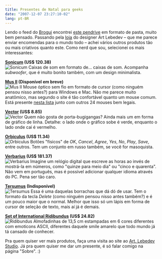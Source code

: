 ```yaml
---
title: Presentes de Natal para geeks
date: "2007-12-07 23:27:10-02"
lang: pt-BR
---
```


Lendo o feed do [Brogui](http://www.brogui.com/) encontrei [este pendrive](http://www.brogui.com/2007/12/07/pendrive-pra-la-de-criativo/) em formato de pasta, muito bem pensado. Passando pela [loja](http://store.artlebedev.com/) do designer Art Lebedev – que me parece enviar encomendas para o mundo todo – achei vários outros produtos tão ou mais criativos quanto este. Como nerd que sou, selecionei os mais interessantes:

**[Sonicum](http://store.artlebedev.com/computer_add-ons/sonicum/) (US$ 120.38)**  
![Sonicum](/img/sonicum.jpg)
Caixas de som em formato de... caixas de som. Acompanha _subwoofer_, que é muito bonito também, com um design minimalista.

**[Mus II](http://store.artlebedev.com/computer_add-ons/mus2/) (Disponível em breve)**  
![Mus II](/img/natalgeek.jpg)
Mouse óptico sem fio em formato de cursor (como ninguém pensou nisso antes?) para Windows e Mac. Não me parece muito anatômico, mas segundo o site é tão confortável quanto um mouse comum. Está presente [nesta lista](http://www.usingmac.com/2007/12/2/25-mouse-you-ve-never-seen-before) junto com outros 24 mouses bem legais.

**[Vector](http://store.artlebedev.com/office/vector/) (US$ 8.85)**  
![Vector](/img/vector.jpg)
Quem não gosta de porta-bugigangas? Ainda mais um em forma de gráfico de linha. Detalhe: o lado onde o gráfico sobe é verde, enquanto o lado onde cai é vermelho.

**[Orbiculus](http://store.artlebedev.com/office/orbiculus/) (US$ 11.34)**  
![Orbiculus](/img/orbiculus.jpg)
Botões "físicos" de _OK_, _Cancel_, _Agree_, _Yes_, _No_, _Play_, _Save_, entre outros. Tem um conjunto em russo também, se você for masoquista.

**[Verbarius](http://store.artlebedev.com/office/verbarius/) (US$ 181.37)**  
![Verbarius](/img/verbarius.jpg)
Imagine um relógio digital que escreve as horas ao invés de mostrá-la em números, como "quinze para meio dia" ou "cinco e quarenta". Não vem em português, mas é possível adicionar qualquer idioma através do PC. Pena ser tão caro.

**[Tersumus](http://store.artlebedev.com/office/tersumus/) (Indisponível)**  
![Tersumus](/img/tersumus.jpg)
Essa é uma daquelas borrachas que dá dó de usar. Tem o formato da tecla _Delete_ (como ninguém pensou nisso antes também?) e é um pouco maior que o normal. Melhor que isso só um lápis em forma de cursor de seleção de texto, mais aí já é demais.

**[Set of International Ridibundus](http://store.artlebedev.com/toys/ridibundus/) (US$ 24.82)**  
![Ridibundus](/img/ridibundus.jpg)
Almofadinhas de 13,5 cm estampadas em 6 cores diferentes com emoticons ASCII, diferentes daquele smile amarelo que todo mundo já tá cansado de conhecer.

Pra quem quiser ver mais produtos, faça uma visita ao site ao [Art. Lebedev Studio](http://www.artlebedev.com/). Já pra quem quiser me dar um presente, é só falar comigo na página "Sobre". :)
